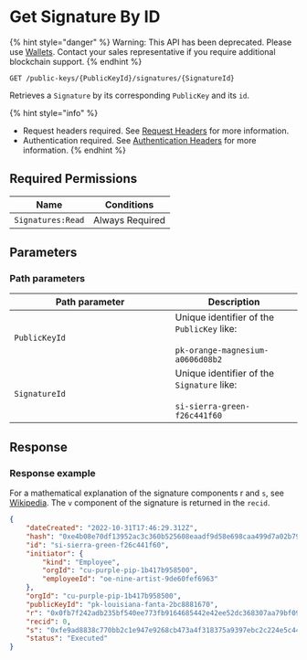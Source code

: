 # Get Signature By ID

&#x20;

{% hint style="danger" %}
Warning: This API has been deprecated.  Please use [Wallets](../../../wallets/).  Contact your sales representative if you require additional blockchain support. &#x20;
{% endhint %}



`GET /public-keys/{PublicKeyId}/signatures/{SignatureId}`

Retrieves a `Signature` by its corresponding `PublicKey` and its `id`.

{% hint style="info" %}
* Request headers required. See [Request Headers](../../../../advanced-topics/authentication/request-headers.md) for more information.
* Authentication required. See [Authentication Headers](../../../../advanced-topics/authentication/request-headers.md#authentication-headers) for more information.
{% endhint %}

## Required Permissions

| Name              | Conditions      |
| ----------------- | --------------- |
| `Signatures:Read` | Always Required |

## Parameters <a href="#parameters.1" id="parameters.1"></a>

### Path parameters <a href="#path-parameters" id="path-parameters"></a>

<table><thead><tr><th width="266">Path parameter</th><th>Description</th></tr></thead><tbody><tr><td><code>PublicKeyId</code></td><td>Unique identifier of the <code>PublicKey</code> like:<br><br><code>pk-orange-magnesium-a0606d08b2</code></td></tr><tr><td><code>SignatureId</code></td><td>Unique identifier of the <code>Signature</code> like:<br><br><code>si-sierra-green-f26c441f60</code></td></tr></tbody></table>

## Response <a href="#response" id="response"></a>

### Response example <a href="#response-example" id="response-example"></a>

For a mathematical explanation of the signature components r and `s`, see [Wikipedia](https://en.wikipedia.org/wiki/Elliptic\_Curve\_Digital\_Signature\_Algorithm). The `v` component of the signature is returned in the `recid`.

```json
{
    "dateCreated": "2022-10-31T17:46:29.312Z",
    "hash": "0xe4b08e70df13952ac3c360b525608eaadf9d58e698caa499d7a02b79b284f18f",
    "id": "si-sierra-green-f26c441f60",
    "initiator": {
        "kind": "Employee",
        "orgId": "cu-purple-pip-1b417b958500",
        "employeeId": "oe-nine-artist-9de60fef6963"
    },
    "orgId": "cu-purple-pip-1b417b958500",
    "publicKeyId": "pk-louisiana-fanta-2bc8881670",
    "r": "0x0fb7f242adb235bf540ee773fb9164685442e42ee52dc368307aa79bf09f5cd5",
    "recid": 0,
    "s": "0xfe9ad8838c770bb2c1e947e9268cb473a4f318375a9397ebc2c224e5c449b504",
    "status": "Executed"
}
```

